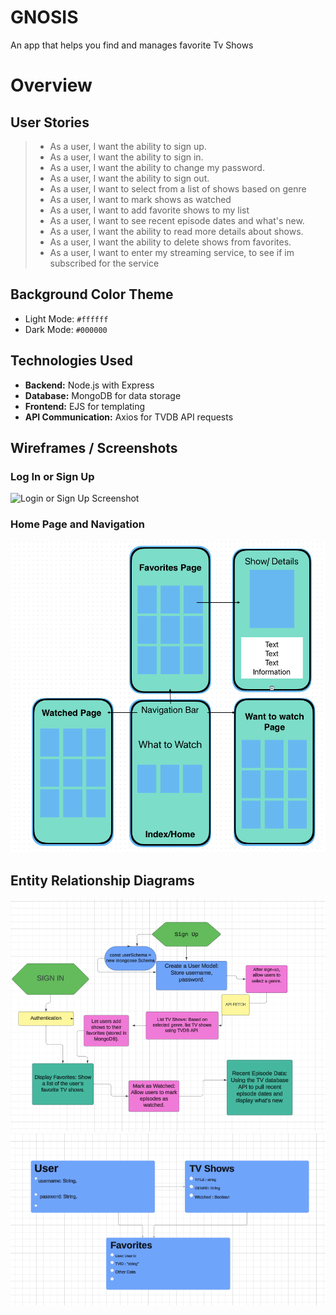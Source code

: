 

# GNOSIS
An app that helps you find and manages favorite Tv Shows

# **Overview**

## User Stories
> - As a user, I want the ability to sign up.
> - As a user, I want the ability to sign in. 
> - As a user, I want the ability to change my password. 
> - As a user, I want the ability to sign out. 
> - As a user, I want to select from a list of shows based on genre
> - As a user, I want to mark shows as watched
> - As a user, I want to add favorite shows to my list
> - As a user, I want to see recent episode dates and what's new.
> - As a user, I want the ability to read more details about shows. 
> - As a user, I want the ability to delete shows from favorites. 
> - As a user, I want to enter my streaming service, to see if im subscribed for the service



## Background Color Theme
- Light Mode: `#ffffff`
- Dark Mode: `#000000`

## Technologies Used
- **Backend:** Node.js with Express
- **Database:** MongoDB for data storage
- **Frontend:** EJS for templating
- **API Communication:** Axios for TVDB API requests

## Wireframes / Screenshots

### Log In or Sign Up
![Login or Sign Up Screenshot](Photos/readme/Login_Signin_screenshot.png)

### Home Page and Navigation
![Home Page and Navigation Screenshot](Photos/readme/Nav.png)

## Entity Relationship Diagrams
![Entity Relationship Diagram 1](Photos/readme/ERD1.png)
![Entity Relationship Diagram 2](Photos/readme/ERD2.png)